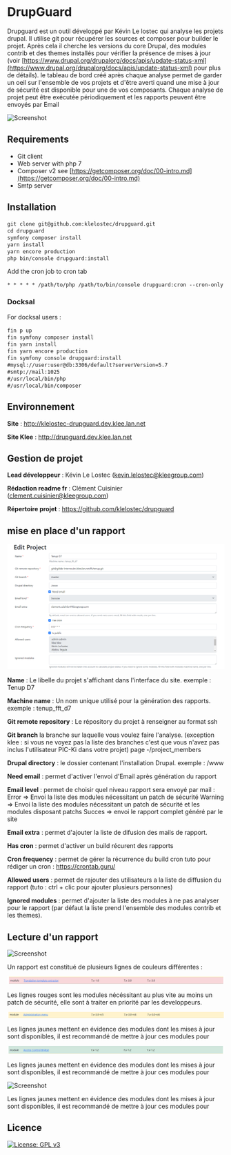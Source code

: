 # DrupGuard

Drupguard est un outil développé par Kévin Le lostec qui analyse les projets drupal.
Il utilise git pour récupérer les sources et composer pour builder le projet.
Après cela il cherche les versions du core Drupal, des modules contrib et des themes installés pour vérifier la présence
de mises à jour (voir [https://www.drupal.org/drupalorg/docs/apis/update-status-xml](https://www.drupal.org/drupalorg/docs/apis/update-status-xml) pour plus de détails).
le tableau de bord créé après chaque analyse permet de garder un oeil sur l'ensemble de vos projets et d'être averti
quand une mise à jour de sécurité est disponible pour une de vos composants.
Chaque analyse de projet peut être exécutée périodiquement et les rapports peuvent être envoyés par Email

![Screenshot](./screen.png?raw=true "Screenshot")

## Requirements
* Git client
* Web server with php 7
* Composer v2 see [https://getcomposer.org/doc/00-intro.md](https://getcomposer.org/doc/00-intro.md)
* Smtp server

## Installation
```
git clone git@github.com:klelostec/drupguard.git
cd drupguard
symfony composer install
yarn install
yarn encore production
php bin/console drupguard:install
```

Add the cron job to cron tab
```
* * * * * /path/to/php /path/to/bin/console drupguard:cron --cron-only
```

### Docksal

For docksal users :
```
fin p up
fin symfony composer install
fin yarn install
fin yarn encore production
fin symfony console drupguard:install
#mysql://user:user@db:3306/default?serverVersion=5.7
#smtp://mail:1025
#/usr/local/bin/php
#/usr/local/bin/composer
``` 

## Environnement

**Site** : http://klelostec-drupguard.dev.klee.lan.net

**Site Klee** : http://drupguard.dev.klee.lan.net

## Gestion de projet

**Lead développeur** : Kévin Le Lostec ([kevin.lelostec@kleegroup.com](mailto:kevin.lelostec@kleegroup.com))

**Rédaction readme fr** : Clément Cuisinier ([clement.cuisinier@kleegroup.com](mailto:clement.cuisinier@kleegroup.com))

**Répertoire projet** : https://github.com/klelostec/drupguard

## mise en place d'un rapport

![Screenshot](./screenFolder/exampleConfig.png?raw=true "Screenshot")

**Name** : Le libelle du projet s'affichant dans l'interface du site.
exemple : Tenup D7

**Machine name** : Un nom unique utilisé pour la génération des rapports.
exemple : tenup_fft_d7

**Git remote repository** : Le répository du projet à renseigner au format ssh

**Git branch** la branche sur laquelle vous voulez faire l'analyse. 
(exception klee : si vous ne voyez pas la liste des branches c'est que vous n'avez pas inclus l'utilisateur PIC-Ki dans votre projet)
page -/project_members

**Drupal directory** : le dossier contenant l'installation Drupal.
exemple : /www

**Need email** : permet d'activer l'envoi d'Email après génération du rapport	

**Email level** : permet de choisir quel niveau rapport sera envoyé par mail :
Error => Envoi la liste des modules nécessitant un patch de sécurité
Warning => Envoi la liste des modules nécessitant un patch de sécurité et les modules disposant patchs
Succes => envoi le rapport complet généré par le site

**Email extra** : permet d'ajouter la liste de difusion des mails de rapport.

**Has cron** : permet d'activer un build récurent des rapports

**Cron frequency** : permet de gérer la récurrence du build cron
tuto pour rédiger un cron : https://crontab.guru/

**Allowed users** : permet de rajouter des utilisateurs a la liste de diffusion du rapport
(tuto : ctrl + clic pour ajouter plusieurs personnes)

**Ignored modules** : permet d'ajouter la liste des modules à ne pas analyser pour le rapport
(par défaut la liste prend l'ensemble des modules contrib et les themes).

## Lecture d'un rapport

![Screenshot](./screen.png?raw=true "Screenshot")

Un rapport est constitué de plusieurs lignes de couleurs différentes :

![Screenshot](./screenFolder/exampleRed.png?raw=true "Screenshot")

Les lignes rouges sont les modules nécéssitant au plus vite au moins un patch de sécurité, elle sont à traiter en priorité par les developpeurs.

![Screenshot](./screenFolder/exampleYellow.png?raw=true "Screenshot")

Les lignes jaunes mettent en évidence des modules dont les mises à jour sont disponibles, il est recommandé de mettre à jour ces modules pour 

![Screenshot](./screenFolder/exampleGreen.png?raw=true "Screenshot")

Les lignes jaunes mettent en évidence des modules dont les mises à jour sont disponibles, il est recommandé de mettre à jour ces modules pour

![Screenshot](./screenFolder/exampleGrey.png?raw=true "Screenshot")

Les lignes jaunes mettent en évidence des modules dont les mises à jour sont disponibles, il est recommandé de mettre à jour ces modules pour

## Licence
[![License: GPL v3](https://img.shields.io/badge/License-GPLv3-blue.svg)](https://www.gnu.org/licenses/gpl-3.0)
